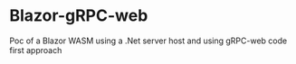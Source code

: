 # Blazor-gRPC-web
Poc of a Blazor WASM using a .Net server host and using gRPC-web code first approach 
